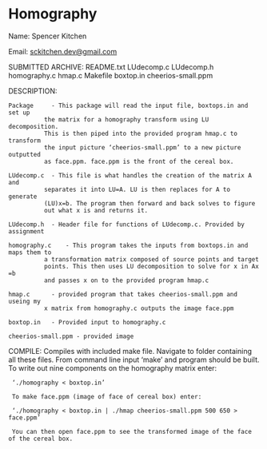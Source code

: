 # Homography

Name:		Spencer Kitchen

Email:		sckitchen.dev@gmail.com

SUBMITTED ARCHIVE:
	README.txt
	LUdecomp.c
	LUdecomp.h
	homography.c
	hmap.c
	Makefile
	boxtop.in
	cheerios-small.ppm  	

DESCRIPTION:

	Package		- This package will read the input file, boxtops.in and set up 
			  the matrix for a homography transform using LU decomposition.
			  This is then piped into the provided program hmap.c to transform
			  the input picture ‘cheerios-small.ppm’ to a new picture outputted 
			  as face.ppm. face.ppm is the front of the cereal box.

	LUdecomp.c	- This file is what handles the creation of the matrix A and 
			  separates it into LU=A. LU is then replaces for A to generate
			  (LU)x=b. The program then forward and back solves to figure
			  out what x is and returns it.

	LUdecomp.h	- Header file for functions of LUdecomp.c. Provided by assignment

	homography.c	- This program takes the inputs from boxtops.in and maps them to
			  a transformation matrix composed of source points and target 
			  points. This then uses LU decomposition to solve for x in Ax =b 
			  and passes x on to the provided program hmap.c

	hmap.c		- provided program that takes cheerios-small.ppm and useing my 
			  x matrix from homography.c outputs the image face.ppm

	boxtop.in	- Provided input to homography.c

	cheerios-small.ppm - provided image

COMPILE: Compiles with included make file. Navigate to folder containing all these files.
	 From command line input ‘make’ and program should be built. To write out nine 
	 components on the homography matrix enter:

	 ‘./homography < boxtop.in’

	 To make face.ppm (image of face of cereal box) enter:

	 ‘./homography < boxtop.in | ./hmap cheerios-small.ppm 500 650 > face.ppm’

	 You can then open face.ppm to see the transformed image of the face of the cereal box.		
